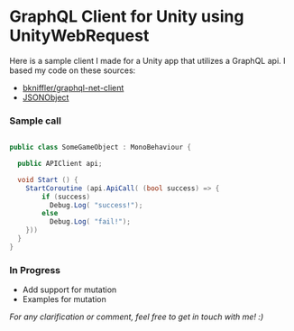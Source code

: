 # GraphQL Client for Unity using UnityWebRequest

Here is a sample client I made for a Unity app that utilizes a GraphQL api.
I based my code on these sources:

- [bkniffler/graphql-net-client](https://github.com/bkniffler/graphql-net-client)
- [JSONObject](http://wiki.unity3d.com/index.php?title=JSONObject)

### Sample call

``` c#

public class SomeGameObject : MonoBehaviour {

  public APIClient api;

  void Start () {
    StartCoroutine (api.ApiCall( (bool success) => {
        if (success)
          Debug.Log( "success!");
        else
          Debug.Log( "fail!");
    }))
  }
}

```

### In Progress

- Add support for mutation
- Examples for mutation

*For any clarification or comment, feel free to get in touch with me! :)*

